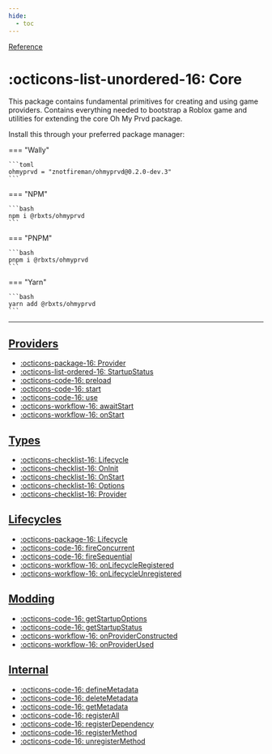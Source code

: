 ```yaml
---
hide:
  - toc
---
```


<div class="ompdoc-reference-breadcrumbs">
<a href="../">Reference</a>
</div>

# :octicons-list-unordered-16: Core

This package contains fundamental primitives for creating and using game
providers. Contains everything needed to bootstrap a Roblox game and utilities
for extending the core Oh My Prvd package.

Install this through your preferred package manager:

=== "Wally"

    ```toml
    ohmyprvd = "znotfireman/ohmyprvd@0.2.0-dev.3"
    ```

=== "NPM"

    ```bash
    npm i @rbxts/ohmyprvd
    ```

=== "PNPM"

    ```bash
    pnpm i @rbxts/ohmyprvd
    ```

=== "Yarn"

    ```bash
    yarn add @rbxts/ohmyprvd
    ```

---

<section class="grid" markdown>

<section markdown>

## [Providers](providers/index.md)

- [:octicons-package-16: Provider](providers/provider.md)
- [:octicons-list-ordered-16: StartupStatus](providers/startup-status.md)
- [:octicons-code-16: preload](providers/preload.md)
- [:octicons-code-16: start](providers/start.md)
- [:octicons-code-16: use](providers/use.md)
- [:octicons-workflow-16: awaitStart](providers/await-start.md)
- [:octicons-workflow-16: onStart](providers/on-start.md)

## [Types](types/index.md)

- [:octicons-checklist-16: Lifecycle](types/lifecycle.md)
- [:octicons-checklist-16: OnInit](types/on-init.md)
- [:octicons-checklist-16: OnStart](types/on-start.md)
- [:octicons-checklist-16: Options](types/options.md)
- [:octicons-checklist-16: Provider](types/provider.md)

</section>

<section markdown>

## [Lifecycles](lifecycles/index.md)

- [:octicons-package-16: Lifecycle](lifecycles/lifecycle.md)
- [:octicons-code-16: fireConcurrent](lifecycles/fire-concurrent.md)
- [:octicons-code-16: fireSequential](lifecycles/fire-sequential.md)
- [:octicons-workflow-16: onLifecycleRegistered](lifecycles/on-lifecycle-registered.md)
- [:octicons-workflow-16: onLifecycleUnregistered](lifecycles/on-lifecycle-unregistered.md)

## [Modding](modding/index.md)

- [:octicons-code-16: getStartupOptions](modding/get-startup-options.md)
- [:octicons-code-16: getStartupStatus](modding/get-startup-status.md)
- [:octicons-workflow-16: onProviderConstructed](modding/on-provider-constructed.md)
- [:octicons-workflow-16: onProviderUsed](modding/on-provider-used.md)

## [Internal](internal/index.md)

- [:octicons-code-16: defineMetadata](internal/define-metadata.md)
- [:octicons-code-16: deleteMetadata](internal/delete-metadata.md)
- [:octicons-code-16: getMetadata](internal/get-metadata.md)
- [:octicons-code-16: registerAll](internal/register-all.md)
- [:octicons-code-16: registerDependency](internal/register-dependency.md)
- [:octicons-code-16: registerMethod](internal/register-method.md)
- [:octicons-code-16: unregisterMethod](internal/unregister-method.md)

</section>

</section>

